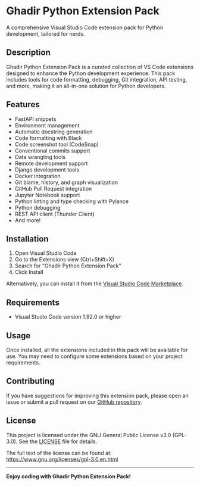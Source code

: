 # Ghadir Python Extension Pack

A comprehensive Visual Studio Code extension pack for Python development, tailored for nerds.

## Description

Ghadir Python Extension Pack is a curated collection of VS Code extensions designed to enhance the Python development experience. This pack includes tools for code formatting, debugging, Git integration, API testing, and more, making it an all-in-one solution for Python developers.

## Features

- FastAPI snippets
- Environment management
- Automatic docstring generation
- Code formatting with Black
- Code screenshot tool (CodeSnap)
- Conventional commits support
- Data wrangling tools
- Remote development support
- Django development tools
- Docker integration
- Git blame, history, and graph visualization
- GitHub Pull Request integration
- Jupyter Notebook support
- Python linting and type checking with Pylance
- Python debugging
- REST API client (Thunder Client)
- And more!

## Installation

1. Open Visual Studio Code
2. Go to the Extensions view (Ctrl+Shift+X)
3. Search for "Ghadir Python Extension Pack"
4. Click Install

Alternatively, you can install it from the [Visual Studio Code Marketplace](https://marketplace.visualstudio.com/items?itemName=YourPublisherName.ghadir-python-extention-pack).

## Requirements

- Visual Studio Code version 1.92.0 or higher

## Usage

Once installed, all the extensions included in this pack will be available for use. You may need to configure some extensions based on your project requirements.

## Contributing

If you have suggestions for improving this extension pack, please open an issue or submit a pull request on our [GitHub repository](https://github.com/GhadirAI/ghadir-python-extention-pack).

## License

This project is licensed under the GNU General Public License v3.0 (GPL-3.0). See the [LICENSE](LICENSE) file for details.

The full text of the license can be found at: https://www.gnu.org/licenses/gpl-3.0.en.html

---

**Enjoy coding with Ghadir Python Extension Pack!**